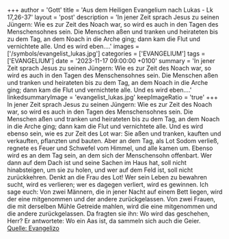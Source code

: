 +++
author = 'Gott'
title = 'Aus dem Heiligen Evangelium nach Lukas - Lk 17,26-37'
layout = 'post'
description = 'In jener Zeit sprach Jesus zu seinen Jüngern: Wie es zur Zeit des Noach war, so wird es auch in den Tagen des Menschensohnes sein. Die Menschen aßen und tranken und heirateten bis zu dem Tag, an dem Noach in die Arche ging; dann kam die Flut und vernichtete alle. Und es wird eben....'
images = ['/symbols/evangelist_lukas.jpg']
categories = ['EVANGELIUM']
tags = ['EVANGELIUM']
date = '2023-11-17 09:00:00 +0100'
summary = 'In jener Zeit sprach Jesus zu seinen Jüngern: Wie es zur Zeit des Noach war, so wird es auch in den Tagen des Menschensohnes sein. Die Menschen aßen und tranken und heirateten bis zu dem Tag, an dem Noach in die Arche ging; dann kam die Flut und vernichtete alle. Und es wird eben....'
linkedsummaryImage = 'evangelist_lukas.jpg'
keepImageRatio = 'true'
+++
In jener Zeit sprach Jesus zu seinen Jüngern: Wie es zur Zeit des Noach war, so wird es auch in den Tagen des Menschensohnes sein.
Die Menschen aßen und tranken und heirateten bis zu dem Tag, an dem Noach in die Arche ging; dann kam die Flut und vernichtete alle.
Und es wird ebenso sein, wie es zur Zeit des Lot war: Sie aßen und tranken, kauften und verkauften, pflanzten und bauten.<!--more-->
Aber an dem Tag, als Lot Sodom verließ, regnete es Feuer und Schwefel vom Himmel, und alle kamen um.
Ebenso wird es an dem Tag sein, an dem sich der Menschensohn offenbart.
Wer dann auf dem Dach ist und seine Sachen im Haus hat, soll nicht hinabsteigen, um sie zu holen, und wer auf dem Feld ist, soll nicht zurückkehren.
Denkt an die Frau des Lot!
Wer sein Leben zu bewahren sucht, wird es verlieren; wer es dagegen verliert, wird es gewinnen.
Ich sage euch: Von zwei Männern, die in jener Nacht auf einem Bett liegen, wird der eine mitgenommen und der andere zurückgelassen.
Von zwei Frauen, die mit derselben Mühle Getreide mahlen, wird die eine mitgenommen und die andere zurückgelassen.
Da fragten sie ihn: Wo wird das geschehen, Herr?
Er antwortete: Wo ein Aas ist, da sammeln sich auch die Geier.<br> [Quelle: Evangelizo](https://evangeliumtagfuertag.org/DE/gospel)